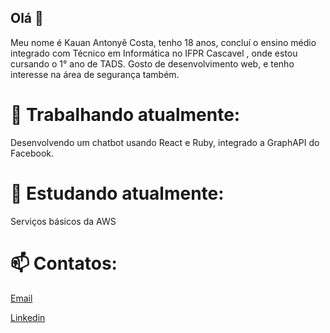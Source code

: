 ## Olá 👋

Meu nome é Kauan Antonyê Costa, tenho 18 anos, concluí o  ensino médio integrado com Técnico em Informática no IFPR Cascavel , onde estou cursando o 1° ano de TADS. Gosto de desenvolvimento web, e tenho interesse na área de segurança também. 

# 🔭 Trabalhando atualmente:

Desenvolvendo um chatbot usando React e Ruby, integrado a GraphAPI do Facebook.

# 🌱 Estudando atualmente:

Serviços básicos da AWS


# 📫 Contatos:

[Email](mailto:costakauanantonye@gmail.com)

[Linkedin](https://www.linkedin.com/in/kauan-costa-143909235/)

